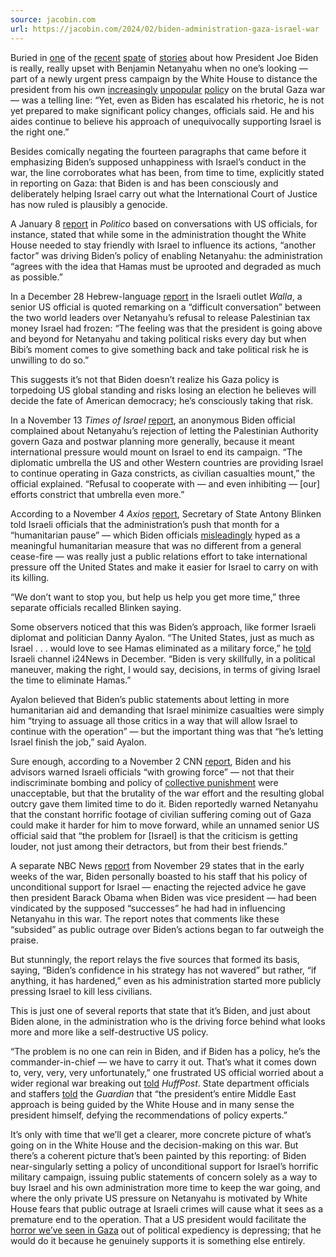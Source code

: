 ```yaml
---
source: jacobin.com
url: https://jacobin.com/2024/02/biden-administration-gaza-israel-war
---
```


Buried in [one](https://www.nbcnews.com/news/investigations/biden-disparages-netanyahu-private-hasnt-changed-us-policy-israel-rcna138282) of the [recent](https://www.cnn.com/2024/02/12/politics/biden-netanyahu-israel-gaza/index.html) [spate](https://www.washingtonpost.com/politics/2024/02/11/biden-netanyahu-closer-to-a-breach/) of [stories](https://www.politico.com/news/magazine/2024/02/04/biden-third-party-peril-00139380) about how President Joe Biden is really, really upset with Benjamin Netanyahu when no one’s looking — part of a newly urgent press campaign by the White House to distance the president from his own [increasingly](https://www.nytimes.com/2024/02/09/us/politics/biden-aide-israel-regret.html) [unpopular](https://www.usatoday.com/story/opinion/columnist/2024/02/07/biden-israel-gaza-genocide-democrats-2024-election/72480021007/) [polic](https://www.wsj.com/politics/policy/biden-campaign-contends-with-new-challenge-hecklers-from-his-own-side-9b222ca1)y on the brutal Gaza war — was a telling line: “Yet, even as Biden has escalated his rhetoric, he is not yet prepared to make significant policy changes, officials said. He and his aides continue to believe his approach of unequivocally supporting Israel is the right one.”

Besides comically negating the fourteen paragraphs that came before it emphasizing Biden’s supposed unhappiness with Israel’s conduct in the war, the line corroborates what has been, from time to time, explicitly stated in reporting on Gaza: that Biden is and has been consciously and deliberately helping Israel carry out what the International Court of Justice has now ruled is plausibly a genocide.

A January 8 [report](https://www.politico.com/news/magazine/2024/01/08/netanyahu-israeli-leader-losing-control-00134146) in _Politico_ based on conversations with US officials, for instance, stated that while some in the administration thought the White House needed to stay friendly with Israel to influence its actions, “another factor” was driving Biden’s policy of enabling Netanyahu: the administration “agrees with the idea that Hamas must be uprooted and degraded as much as possible.”

In a December 28 Hebrew-language [report](https://news.walla.co.il/item/3632001) in the Israeli outlet _Walla_, a senior US official is quoted remarking on a “difficult conversation” between the two world leaders over Netanyahu’s refusal to release Palestinian tax money Israel had frozen: “The feeling was that the president is going above and beyond for Netanyahu and taking political risks every day but when Bibi’s moment comes to give something back and take political risk he is unwilling to do so.”

This suggests it’s not that Biden doesn’t realize his Gaza policy is torpedoing US global standing and risks losing an election he believes will decide the fate of American democracy; he’s consciously taking that risk.

In a November 13 _Times of Israel_ [report](https://www.timesofisrael.com/netanyahu-stances-frustrating-us-attempts-to-rally-arab-support-for-post-hamas-gaza/), an anonymous Biden official complained about Netanyahu’s rejection of letting the Palestinian Authority govern Gaza and postwar planning more generally, because it meant international pressure would mount on Israel to end its campaign. “The diplomatic umbrella the US and other Western countries are providing Israel to continue operating in Gaza constricts, as civilian casualties mount,” the official explained. “Refusal to cooperate with — and even inhibiting — \[our\] efforts constrict that umbrella even more.”

According to a November 4 _Axios_ [report](https://www.axios.com/2023/11/04/israel-hamas-blinken-gaza-ceasefire), Secretary of State Antony Blinken told Israeli officials that the administration’s push that month for a “humanitarian pause” — which Biden officials [misleadingly](https://jacobin.com/2023/11/lsrael-palestine-war-gaza-cease-fire-humanitarian-pause-joe-biden-administration) hyped as a meaningful humanitarian measure that was no different from a general cease-fire — was really just a public relations effort to take international pressure off the United States and make it easier for Israel to carry on with its killing.

“We don’t want to stop you, but help us help you get more time,” three separate officials recalled Blinken saying.

Some observers noticed that this was Biden’s approach, like former Israeli diplomat and politician Danny Ayalon. “The United States, just as much as Israel . . . would love to see Hamas eliminated as a military force,” he [told](https://twitter.com/i24NEWS_EN/status/1738304497934327836) Israeli channel i24News in December. “Biden is very skillfully, in a political maneuver, making the right, I would say, decisions, in terms of giving Israel the time to eliminate Hamas.”

Ayalon believed that Biden’s public statements about letting in more humanitarian aid and demanding that Israel minimize casualties were simply him “trying to assuage all those critics in a way that will allow Israel to continue with the operation” — but the important thing was that “he’s letting Israel finish the job,” said Ayalon.

Sure enough, according to a November 2 CNN [report](https://edition.cnn.com/2023/11/02/politics/biden-administration-warning-israel-gaza-civilians/index.html), Biden and his advisors warned Israeli officials “with growing force” — not that their indiscriminate bombing and policy of [collective punishment](https://www.reuters.com/world/un-experts-say-israels-strikes-gaza-amount-collective-punishment-2023-10-12/) were unacceptable, but that the brutality of the war effort and the resulting global outcry gave them limited time to do it. Biden reportedly warned Netanyahu that the constant horrific footage of civilian suffering coming out of Gaza could make it harder for him to move forward, while an unnamed senior US official said that “the problem for \[Israel\] is that the criticism is getting louder, not just among their detractors, but from their best friends.”

A separate NBC News [report](https://www.nbcnews.com/politics/national-security/biden-obama-divide-closely-support-israel-rcna127107) from November 29 states that in the early weeks of the war, Biden personally boasted to his staff that his policy of unconditional support for Israel — enacting the rejected advice he gave then president Barack Obama when Biden was vice president — had been vindicated by the supposed “successes” he had had in influencing Netanyahu in this war. The report notes that comments like these “subsided” as public outrage over Biden’s actions began to far outweigh the praise.

But stunningly, the report relays the five sources that formed its basis, saying, “Biden’s confidence in his strategy has not wavered” but rather, “if anything, it has hardened,” even as his administration started more publicly pressing Israel to kill less civilians.

This is just one of several reports that state that it’s Biden, and just about Biden alone, in the administration who is the driving force behind what looks more and more like a self-destructive US policy.

“The problem is no one can rein in Biden, and if Biden has a policy, he’s the commander-in-chief ― we have to carry it out. That’s what it comes down to, very, very, very unfortunately,” one frustrated US official worried about a wider regional war breaking out [told](https://www.huffpost.com/entry/israel-lebanon-biden_n_65998abfe4b0bfe5ff6360fb?ru) _HuffPost_. State department officials and staffers [told](https://www.theguardian.com/us-news/2024/jan/06/biden-administration-staff-gaza-policy-protest) the _Guardian_ that “the president’s entire Middle East approach is being guided by the White House and in many sense the president himself, defying the recommendations of policy experts.”

It’s only with time that we’ll get a clearer, more concrete picture of what’s going on in the White House and the decision-making on this war. But there’s a coherent picture that’s been painted by this reporting: of Biden near-singularly setting a policy of unconditional support for Israel’s horrific military campaign, issuing public statements of concern solely as a way to buy Israel and his own administration more time to keep the war going, and where the only private US pressure on Netanyahu is motivated by White House fears that public outrage at Israeli crimes will cause what it sees as a premature end to the operation. That a US president would facilitate the [horror we’ve seen in Gaza](https://jacobin.com/2023/12/israel-defense-forces-gaza-palestine-civilian-death-casualties-women-children-journalists-war) out of political expediency is depressing; that he would do it because he genuinely supports it is something else entirely.
